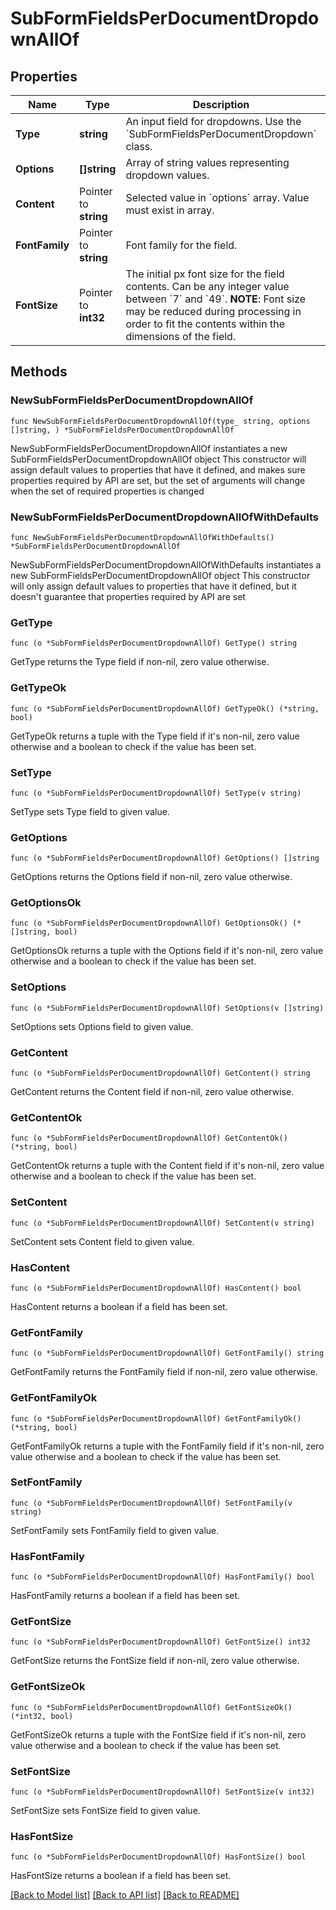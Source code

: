 # SubFormFieldsPerDocumentDropdownAllOf

## Properties

Name | Type | Description | Notes
------------ | ------------- | ------------- | -------------
**Type** | **string** | An input field for dropdowns. Use the &#x60;SubFormFieldsPerDocumentDropdown&#x60; class. | [default to "dropdown"]
**Options** | **[]string** | Array of string values representing dropdown values. | 
**Content** | Pointer to **string** | Selected value in &#x60;options&#x60; array. Value must exist in array. | [optional] 
**FontFamily** | Pointer to **string** | Font family for the field. | [optional] 
**FontSize** | Pointer to **int32** | The initial px font size for the field contents. Can be any integer value between &#x60;7&#x60; and &#x60;49&#x60;.  **NOTE**: Font size may be reduced during processing in order to fit the contents within the dimensions of the field. | [optional] 

## Methods

### NewSubFormFieldsPerDocumentDropdownAllOf

`func NewSubFormFieldsPerDocumentDropdownAllOf(type_ string, options []string, ) *SubFormFieldsPerDocumentDropdownAllOf`

NewSubFormFieldsPerDocumentDropdownAllOf instantiates a new SubFormFieldsPerDocumentDropdownAllOf object
This constructor will assign default values to properties that have it defined,
and makes sure properties required by API are set, but the set of arguments
will change when the set of required properties is changed

### NewSubFormFieldsPerDocumentDropdownAllOfWithDefaults

`func NewSubFormFieldsPerDocumentDropdownAllOfWithDefaults() *SubFormFieldsPerDocumentDropdownAllOf`

NewSubFormFieldsPerDocumentDropdownAllOfWithDefaults instantiates a new SubFormFieldsPerDocumentDropdownAllOf object
This constructor will only assign default values to properties that have it defined,
but it doesn't guarantee that properties required by API are set

### GetType

`func (o *SubFormFieldsPerDocumentDropdownAllOf) GetType() string`

GetType returns the Type field if non-nil, zero value otherwise.

### GetTypeOk

`func (o *SubFormFieldsPerDocumentDropdownAllOf) GetTypeOk() (*string, bool)`

GetTypeOk returns a tuple with the Type field if it's non-nil, zero value otherwise
and a boolean to check if the value has been set.

### SetType

`func (o *SubFormFieldsPerDocumentDropdownAllOf) SetType(v string)`

SetType sets Type field to given value.


### GetOptions

`func (o *SubFormFieldsPerDocumentDropdownAllOf) GetOptions() []string`

GetOptions returns the Options field if non-nil, zero value otherwise.

### GetOptionsOk

`func (o *SubFormFieldsPerDocumentDropdownAllOf) GetOptionsOk() (*[]string, bool)`

GetOptionsOk returns a tuple with the Options field if it's non-nil, zero value otherwise
and a boolean to check if the value has been set.

### SetOptions

`func (o *SubFormFieldsPerDocumentDropdownAllOf) SetOptions(v []string)`

SetOptions sets Options field to given value.


### GetContent

`func (o *SubFormFieldsPerDocumentDropdownAllOf) GetContent() string`

GetContent returns the Content field if non-nil, zero value otherwise.

### GetContentOk

`func (o *SubFormFieldsPerDocumentDropdownAllOf) GetContentOk() (*string, bool)`

GetContentOk returns a tuple with the Content field if it's non-nil, zero value otherwise
and a boolean to check if the value has been set.

### SetContent

`func (o *SubFormFieldsPerDocumentDropdownAllOf) SetContent(v string)`

SetContent sets Content field to given value.

### HasContent

`func (o *SubFormFieldsPerDocumentDropdownAllOf) HasContent() bool`

HasContent returns a boolean if a field has been set.

### GetFontFamily

`func (o *SubFormFieldsPerDocumentDropdownAllOf) GetFontFamily() string`

GetFontFamily returns the FontFamily field if non-nil, zero value otherwise.

### GetFontFamilyOk

`func (o *SubFormFieldsPerDocumentDropdownAllOf) GetFontFamilyOk() (*string, bool)`

GetFontFamilyOk returns a tuple with the FontFamily field if it's non-nil, zero value otherwise
and a boolean to check if the value has been set.

### SetFontFamily

`func (o *SubFormFieldsPerDocumentDropdownAllOf) SetFontFamily(v string)`

SetFontFamily sets FontFamily field to given value.

### HasFontFamily

`func (o *SubFormFieldsPerDocumentDropdownAllOf) HasFontFamily() bool`

HasFontFamily returns a boolean if a field has been set.

### GetFontSize

`func (o *SubFormFieldsPerDocumentDropdownAllOf) GetFontSize() int32`

GetFontSize returns the FontSize field if non-nil, zero value otherwise.

### GetFontSizeOk

`func (o *SubFormFieldsPerDocumentDropdownAllOf) GetFontSizeOk() (*int32, bool)`

GetFontSizeOk returns a tuple with the FontSize field if it's non-nil, zero value otherwise
and a boolean to check if the value has been set.

### SetFontSize

`func (o *SubFormFieldsPerDocumentDropdownAllOf) SetFontSize(v int32)`

SetFontSize sets FontSize field to given value.

### HasFontSize

`func (o *SubFormFieldsPerDocumentDropdownAllOf) HasFontSize() bool`

HasFontSize returns a boolean if a field has been set.


[[Back to Model list]](../README.md#documentation-for-models) [[Back to API list]](../README.md#documentation-for-api-endpoints) [[Back to README]](../README.md)


